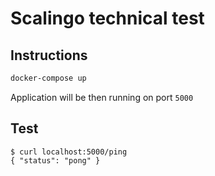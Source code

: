 # Scalingo technical test

## Instructions

```bash
docker-compose up
```

Application will be then running on port `5000`

## Test

```
$ curl localhost:5000/ping
{ "status": "pong" }
```
